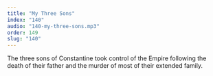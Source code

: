 ```yaml
---
title: "My Three Sons"
index: "140"
audio: "140-my-three-sons.mp3"
order: 149
slug: "140"
---
```


The three sons of Constantine took control of the Empire following the death of their father and the murder of most of their extended family.


